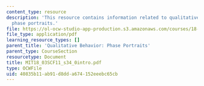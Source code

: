 ```yaml
---
content_type: resource
description: 'This resource contains information related to qualitative behavior:
  phase portraits.'
file: https://ol-ocw-studio-app-production.s3.amazonaws.com/courses/18-03sc-differential-equations-fall-2011/40835b11ab91d8dda674152eeebc65cb_MIT18_03SCF11_s34_0intro.pdf
file_type: application/pdf
learning_resource_types: []
parent_title: 'Qualitative Behavior: Phase Portraits'
parent_type: CourseSection
resourcetype: Document
title: MIT18_03SCF11_s34_0intro.pdf
type: OCWFile
uid: 40835b11-ab91-d8dd-a674-152eeebc65cb
---
```

